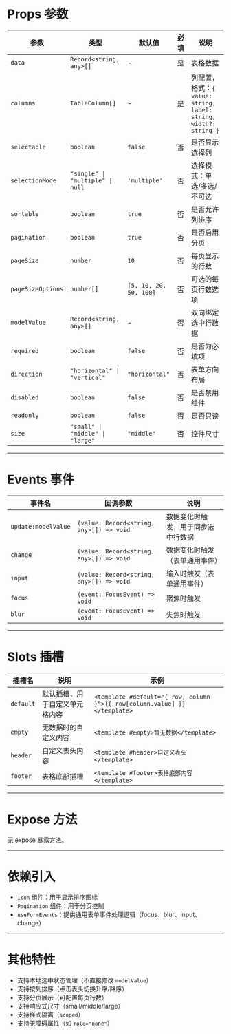 # Props 参数

| 参数 | 类型 | 默认值 | 必填 | 说明 |
|------|------|------|------|------|
| `data` | `Record<string, any>[]` | - | 是 | 表格数据 |
| `columns` | `TableColumn[]` | - | 是 | 列配置，格式：`{ value: string, label: string, width?: string }` |
| `selectable` | `boolean` | `false` | 否 | 是否显示选择列 |
| `selectionMode` | `"single" \| "multiple" \| null` | `'multiple'` | 否 | 选择模式：单选/多选/不可选 |
| `sortable` | `boolean` | `true` | 否 | 是否允许列排序 |
| `pagination` | `boolean` | `true` | 否 | 是否启用分页 |
| `pageSize` | `number` | `10` | 否 | 每页显示的行数 |
| `pageSizeOptions` | `number[]` | `[5, 10, 20, 50, 100]` | 否 | 可选的每页行数选项 |
| `modelValue` | `Record<string, any>[]` | - | 否 | 双向绑定选中行数据 |
| `required` | `boolean` | `false` | 否 | 是否为必填项 |
| `direction` | `"horizontal" \| "vertical"` | `"horizontal"` | 否 | 表单方向布局 |
| `disabled` | `boolean` | `false` | 否 | 是否禁用组件 |
| `readonly` | `boolean` | `false` | 否 | 是否只读 |
| `size` | `"small" \| "middle" \| "large"` | `"middle"` | 否 | 控件尺寸 |

---

# Events 事件

| 事件名 | 回调参数 | 说明 |
|-------|----------|------|
| `update:modelValue` | `(value: Record<string, any>[]) => void` | 数据变化时触发，用于同步选中行数据 |
| `change` | `(value: Record<string, any>[]) => void` | 数据变化时触发（表单通用事件） |
| `input` | `(value: Record<string, any>[]) => void` | 输入时触发（表单通用事件） |
| `focus` | `(event: FocusEvent) => void` | 聚焦时触发 |
| `blur` | `(event: FocusEvent) => void` | 失焦时触发 |

---

# Slots 插槽

| 插槽名 | 说明 | 示例 |
|--------|------|------|
| `default` | 默认插槽，用于自定义单元格内容 | `<template #default="{ row, column }">{{ row[column.value] }}</template>` |
| `empty` | 无数据时的自定义内容 | `<template #empty>暂无数据</template>` |
| `header` | 自定义表头内容 | `<template #header>自定义表头</template>` |
| `footer` | 表格底部插槽 | `<template #footer>表格底部内容</template>` |

---

# Expose 方法

无 expose 暴露方法。

---

# 依赖引入

- `Icon` 组件：用于显示排序图标
- `Pagination` 组件：用于分页控制
- `useFormEvents`：提供通用表单事件处理逻辑（focus、blur、input、change）

---

# 其他特性

- 支持本地选中状态管理（不直接修改 `modelValue`）
- 支持按列排序（点击表头切换升序/降序）
- 支持分页展示（可配置每页行数）
- 支持响应式尺寸（small/middle/large）
- 支持样式隔离（`scoped`）
- 支持无障碍属性（如 `role="none"`）